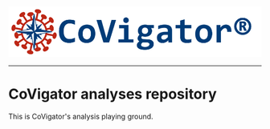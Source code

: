 ![CoVigator logo](images/CoVigator_logo_txt_reg_no_bg.png "CoVigator logo")

-----------------

# CoVigator analyses repository

This is CoVigator's analysis playing ground.